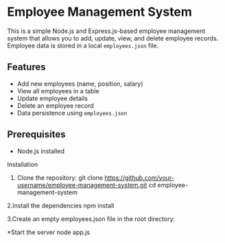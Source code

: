# Employee Management System

This is a simple Node.js and Express.js-based employee management system that allows you to add, update, view, and delete employee records. Employee data is stored in a local `employees.json` file.

## Features

- Add new employees (name, position, salary)
- View all employees in a table
- Update employee details
- Delete an employee record
- Data persistence using `employees.json`

## Prerequisites

- Node.js installed

Installation
1. Clone the repository:
  git clone https://github.com/your-username/employee-management-system.git
cd employee-management-system

2.Install the dependencies
npm install

3.Create an empty employees.json file in the root directory:


*Start the server
node app.js
